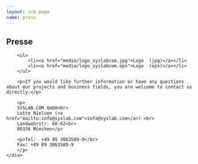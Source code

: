 ```yaml
---
layout: sub-page
name: press
---
```


<section id="press">
    <div class="container">
        <h2>Presse</h2>
        
        <ul>
            <li><a href="media/logo_syslabcom.jpg">Logo  (jpg)</a></li>
            <li><a href="media/logo_syslabcom.eps">Logo  (eps)</a></li>
        </ul>
        
        <p>If you would like further information or have any questions about our projects and business fields, you are welcome to contact us directly:</p>

        <p>
        SYSLAB.COM GmbH<br>
        Lotte Nielsen (<a href="mailto:info@syslab.com">info@syslab.com</a>) <br>
        Landwehrstr. 60-62<br>
        80336 München</p>

        <p>Tel:  +49 89 3063589-0</br>
        Fax: +49 89 3063589-9
        </p>
    </div>
</section>
